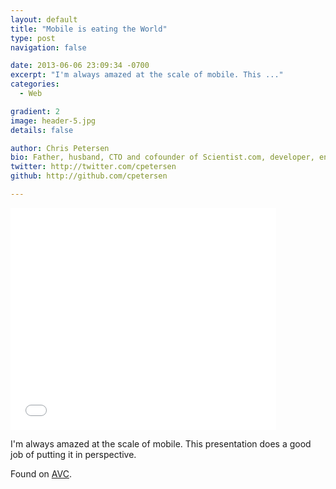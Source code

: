 ```yaml
---
layout: default
title: "Mobile is eating the World"
type: post
navigation: false

date: 2013-06-06 23:09:34 -0700
excerpt: "I'm always amazed at the scale of mobile. This ..."
categories:
  - Web

gradient: 2
image: header-5.jpg
details: false

author: Chris Petersen
bio: Father, husband, CTO and cofounder of Scientist.com, developer, entrepreneur and technologist.
twitter: http://twitter.com/cpetersen
github: http://github.com/cpetersen

---
```


<iframe class="embedly-embed" src="//cdn.embedly.com/widgets/media.html?src=https%3A%2F%2Fwww.slideshare.net%2Fslideshow%2Fembed_code%2Fkey%2FHlWJmlCE6rwSzJ&url=http%3A%2F%2Fwww.slideshare.net%2Fbge20%2F2013-05-bea%3Fref%3Dhttp%3A%2F%2Fwww.avc.com%2Fa_vc%2F2013%2F06%2Fmobile-is-eating-the-world.html&image=http%3A%2F%2Fcdn.slidesharecdn.com%2Fss_thumbnails%2F201305bea-130517184340-phpapp01-thumbnail-4.jpg%3Fcb%3D1369741760&key=d815972c91e546edb5d2d02e509f8b1c&type=text%2Fhtml&schema=slideshare" width="425" height="355" scrolling="no" frameborder="0" allowfullscreen></iframe>

I'm always amazed at the scale of mobile. This presentation does a good job of putting it in perspective.

 Found on  [AVC](http://www.avc.com/a_vc/2013/06/mobile-is-eating-the-world.html). 

 
